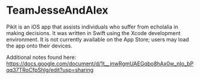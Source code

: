 # TeamJesseAndAlex

Pikit is an iOS app that assists individuals who suffer from echolalia in making decisions.
It was written in Swift using the Xcode development environment.
It is not currently available on the App Store; users may load the app onto their devices. 

Additional notes found here: https://docs.google.com/document/d/1t__jnwRgmUAEGqbo8hAx0w_nIo_bPqq37TRoCfpShlg/edit?usp=sharing
